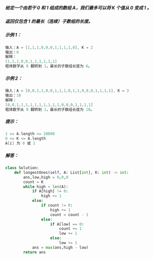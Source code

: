 ##### 给定一个由若干 0 和 1 组成的数组 A，我们最多可以将 K 个值从 0 变成 1 。  
##### 返回仅包含 1 的最长（连续）子数组的长度。

##### 示例 1：
```c
输入：A = [1,1,1,0,0,0,1,1,1,1,0], K = 2
输出：6
解释： 
[1,1,1,0,0,1,1,1,1,1,1]
粗体数字从 0 翻转到 1，最长的子数组长度为 6。
```
##### 示例 2：
```c
输入：A = [0,0,1,1,0,0,1,1,1,0,1,1,0,0,0,1,1,1,1], K = 3
输出：10
解释：
[0,0,1,1,1,1,1,1,1,1,1,1,0,0,0,1,1,1,1]
粗体数字从 0 翻转到 1，最长的子数组长度为 10。
``` 
##### 提示：
```c
1 <= A.length <= 20000
0 <= K <= A.length
A[i] 为 0 或 1 
```

##### 解答：
```python
class Solution:
    def longestOnes(self, A: List[int], K: int) -> int:
        ans,low,high = 0,0,0
        count = K
        while high < len(A):
            if A[high] != 0:
                high += 1
            else:
                if count != 0:
                    high += 1
                    count = count - 1
                else:
                    if A[low] == 0:
                        count += 1
                        low += 1
                    else:
                        low += 1
            ans = max(ans,high - low)
        return ans
```        

